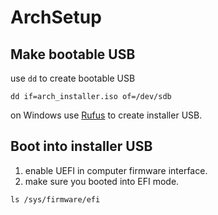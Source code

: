 # ArchSetup

## Make bootable USB

use `dd` to create bootable USB

```
dd if=arch_installer.iso of=/dev/sdb 
```
on Windows use [Rufus](https://rufus.akeo.ie) to create installer USB.

## Boot into installer USB

1. enable UEFI in computer firmware interface.
2. make sure you booted into EFI mode.
```
ls /sys/firmware/efi
```


